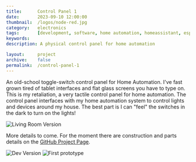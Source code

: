 ```yaml
---
title: 		Control Panel 1
date: 		2023-09-10 12:00:00
thumbnail: 	/logos/node-red.jpg
category: 	electronics
tags: 		[development, software, home automation, homeassistant, esphmome]
keywords:   
description: A physical control panel for home automation

layout:     project
archive:	false
permalink:  /control-panel-1
---
```

An old-school toggle-switch control panel for Home Automation. I've fast grown tired
of tablet interfaces and flat glass screens you have to type on. This is my retaliation,
a very tactile control panel for home automation. The control panel interfaces with
my home automation system to control lights and devices around my house. The best part
is I can "feel" the switches in the dark to turn on the lights!

![Living Room  Version]({{site.baseurl}}/assets/projects/control-panel-1/living-room-cp.jpg)


More details to come. For the moment there are construction and parts details on the [GitHub Project Page](https://github.com/stephenhouser/Control_Panel_1).

![Dev Version]({{site.baseurl}}/assets/projects/control-panel-1/dev-control-panel.jpg)
![First prototype]({{site.baseurl}}/assets/projects/control-panel-1/prototype-1-complete.jpg)
